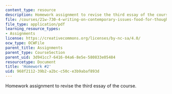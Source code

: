```yaml
---
content_type: resource
description: Homework assignment to revise the third essay of the course.
file: /courses/21w-730-4-writing-on-contemporary-issues-food-for-thought-writing-and-reading-about-the-cultures-of-food-fall-2008/968f211239b2a2bcc50ce3b9abaf893d_hw_22.pdf
file_type: application/pdf
learning_resource_types:
- Assignments
license: https://creativecommons.org/licenses/by-nc-sa/4.0/
ocw_type: OCWFile
parent_title: Assignments
parent_type: CourseSection
parent_uid: 3d941cc7-6416-04a6-8e5e-580833e05484
resourcetype: Document
title: 'Homework #2'
uid: 968f2112-39b2-a2bc-c50c-e3b9abaf893d
---
```

Homework assignment to revise the third essay of the course.